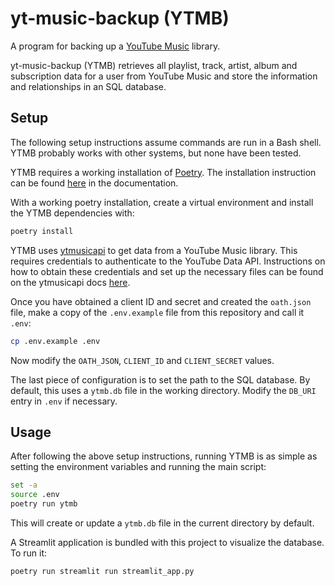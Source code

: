 # yt-music-backup (YTMB)

A program for backing up a [YouTube Music](https://music.youtube.com) library.

yt-music-backup (YTMB) retrieves all playlist, track, artist, album and subscription data for a user from YouTube Music and store the information and relationships in an SQL database.

## Setup

The following setup instructions assume commands are run in a Bash shell. YTMB probably works with other systems, but none have been tested.

YTMB requires a working installation of [Poetry](https://python-poetry.org/). The installation instruction can be found [here](https://python-poetry.org/docs/#installation) in the documentation.

With a working poetry installation, create a virtual environment and install the YTMB dependencies with:

```bash
poetry install
```

YTMB uses [ytmusicapi](https://github.com/sigma67/ytmusicapi) to get data from a YouTube Music library. This requires credentials to authenticate to the YouTube Data API. Instructions on how to obtain these credentials and set up the necessary files can be found on the ytmusicapi docs [here](https://ytmusicapi.readthedocs.io/en/stable/setup/oauth.html).

Once you have obtained a client ID and secret and created the `oath.json` file, make a copy of the `.env.example` file from this repository and call it `.env`:

```bash
cp .env.example .env
```

Now modify the `OATH_JSON`, `CLIENT_ID` and `CLIENT_SECRET` values.

The last piece of configuration is to set the path to the SQL database. By default, this uses a `ytmb.db` file in the working directory. Modify the `DB_URI` entry in `.env` if necessary.

## Usage

After following the above setup instructions, running YTMB is as simple as setting the environment variables and running the main script:

```bash
set -a
source .env
poetry run ytmb
```

This will create or update a `ytmb.db` file in the current directory by default.

A Streamlit application is bundled with this project to visualize the database. To run it:

```bash
poetry run streamlit run streamlit_app.py
```